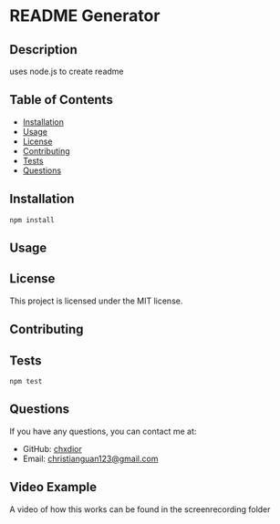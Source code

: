 
# README Generator

## Description
uses node.js to create readme

## Table of Contents
- [Installation](#installation)
- [Usage](#usage)
- [License](#license)
- [Contributing](#contributing)
- [Tests](#tests)
- [Questions](#questions)

## Installation
```
npm install
```

## Usage


## License
This project is licensed under the MIT license.

## Contributing


## Tests
```
npm test
```

## Questions
If you have any questions, you can contact me at:
- GitHub: [chxdior](https://github.com/chxdior)
- Email: christianguan123@gmail.com

## Video Example
A video of how this works can be found in the screenrecording folder 
  
